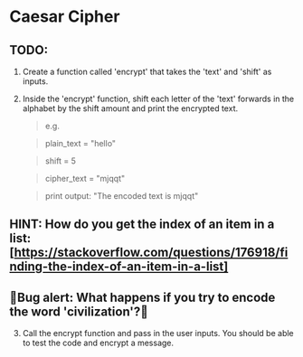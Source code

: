 # Caesar Cipher


## TODO: 

1. Create a function called 'encrypt' that takes the 'text' and 'shift' as inputs.

2. Inside the 'encrypt' function, shift each letter of the 'text' forwards in the alphabet by the shift amount and print the encrypted text.  
    > e.g.

    > plain_text = "hello"

    > shift = 5

    > cipher_text = "mjqqt"

    > print output: "The encoded text is mjqqt"

## HINT: How do you get the index of an item in a list:[https://stackoverflow.com/questions/176918/finding-the-index-of-an-item-in-a-list]

## 🐛Bug alert: What happens if you try to encode the word 'civilization'?🐛

3. Call the encrypt function and pass in the user inputs. You should be able to test the code and encrypt a message.